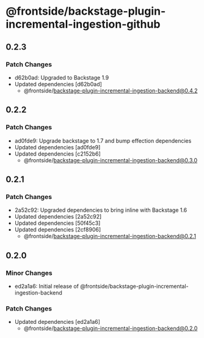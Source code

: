 # @frontside/backstage-plugin-incremental-ingestion-github

## 0.2.3

### Patch Changes

- d62b0ad: Upgraded to Backstage 1.9
- Updated dependencies [d62b0ad]
  - @frontside/backstage-plugin-incremental-ingestion-backend@0.4.2

## 0.2.2

### Patch Changes

- ad0fde9: Upgrade backstage to 1.7 and bump effection dependencies
- Updated dependencies [ad0fde9]
- Updated dependencies [c2152b6]
  - @frontside/backstage-plugin-incremental-ingestion-backend@0.3.0

## 0.2.1

### Patch Changes

- 2a52c92: Upgraded dependencies to bring inline with Backstage 1.6
- Updated dependencies [2a52c92]
- Updated dependencies [50f45c3]
- Updated dependencies [2cf8906]
  - @frontside/backstage-plugin-incremental-ingestion-backend@0.2.1

## 0.2.0

### Minor Changes

- ed2a1a6: Initial release of @frontside/backstage-plugin-incremental-ingestion-backend

### Patch Changes

- Updated dependencies [ed2a1a6]
  - @frontside/backstage-plugin-incremental-ingestion-backend@0.2.0
